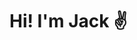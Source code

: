 # Hi! I'm Jack ✌️

<!---
jwbswll/jwbswll is a ✨ special ✨ repository because its `README.md` (this file) appears on your GitHub profile.
You can click the Preview link to take a look at your changes.
--->
